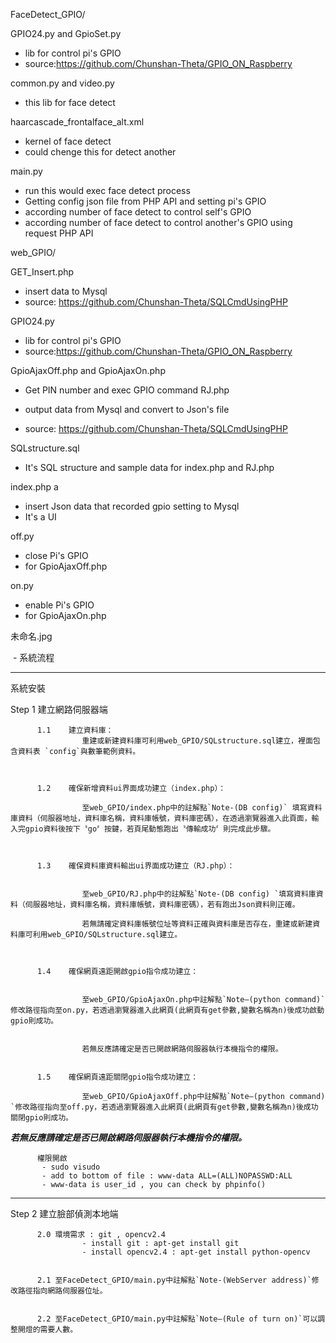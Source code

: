 FaceDetect_GPIO/

GPIO24.py and GpioSet.py	

  - lib for control pi's GPIO
  - source:https://github.com/Chunshan-Theta/GPIO_ON_Raspberry
  
common.py and video.py

  - this lib for face detect
  
haarcascade_frontalface_alt.xml

  - kernel of face detect
  - could chenge this for detect another
  
main.py

  - run this would exec face detect process
  - Getting config json file from PHP API and setting pi's GPIO
  - according number of face detect to control self's GPIO
  - according number of face detect to control another's GPIO using request PHP API


web_GPIO/

GET_Insert.php	

  - insert data to Mysql
  - source: https://github.com/Chunshan-Theta/SQLCmdUsingPHP
  
GPIO24.py	

  - lib for control pi's GPIO
  - source:https://github.com/Chunshan-Theta/GPIO_ON_Raspberry 
  
GpioAjaxOff.php	and GpioAjaxOn.php	

  - Get PIN number and exec GPIO command 
RJ.php	

  - output data from Mysql and convert to Json's file 
  - source: https://github.com/Chunshan-Theta/SQLCmdUsingPHP
  
SQLstructure.sql	

  - It's SQL structure and sample data for index.php and RJ.php
  
index.php	a

  - insert Json data that recorded gpio setting to Mysql
  - It's a UI
  
off.py	

  - close Pi's GPIO 
  - for GpioAjaxOff.php
  
on.py

  - enable Pi's GPIO 
  - for GpioAjaxOn.php
  
未命名.jpg

  - 系統流程


----------------------------------------------------------------------------------------------------------------------------------------

系統安裝

Step 1 建立網路伺服器端

          1.1    建立資料庫：
                    重建或新建資料庫可利用web_GPIO/SQLstructure.sql建立，裡面包含資料表 `config`與數筆範例資料。
    


          1.2    確保新增資料ui界面成功建立（index.php）：
          
                    至web_GPIO/index.php中的註解點`Note-(DB config)` 填寫資料庫資料（伺服器地址，資料庫名稱，資料庫帳號，資料庫密碼），在透過瀏覽器進入此頁面，輸入完gpio資料後按下〝go〞按鍵，若頁尾動態跑出〝傳輸成功〞則完成此步驟。



          1.3    確保資料庫資料輸出ui界面成功建立（RJ.php）：


                    至web_GPIO/RJ.php中的註解點`Note-(DB config) `填寫資料庫資料（伺服器地址，資料庫名稱，資料庫帳號，資料庫密碼），若有跑出Json資料則正確。

                    若無請確定資料庫帳號位址等資料正確與資料庫是否存在，重建或新建資料庫可利用web_GPIO/SQLstructure.sql建立。
    


          1.4    確保網頁遠距開啟gpio指令成功建立：


                    至web_GPIO/GpioAjaxOn.php中註解點`Note—(python command)` 修改路徑指向至on.py，若透過瀏覽器進入此網頁(此網頁有get參數,變數名稱為n)後成功啟動gpio則成功。


                    若無反應請確定是否已開啟網路伺服器執行本機指令的權限。
    

          1.5    確保網頁遠距關閉gpio指令成功建立：

                    至web_GPIO/GpioAjaxOff.php中註解點`Note—(python command) `修改路徑指向至off.py，若透過瀏覽器進入此網頁(此網頁有get參數,變數名稱為n)後成功關閉gpio則成功。

***若無反應請確定是否已開啟網路伺服器執行本機指令的權限。***

          權限開啟
           - sudo visudo
           - add to bottom of file : www-data ALL=(ALL)NOPASSWD:ALL
           - www-data is user_id , you can check by phpinfo()
 

-------
Step 2  建立臉部偵測本地端

          2.0 環境需求 : git , opencv2.4
                    - install git : apt-get install git
                    - install opencv2.4 : apt-get install python-opencv
 

          2.1 至FaceDetect_GPIO/main.py中註解點`Note-(WebServer address)`修改路徑指向網路伺服器位址。


          2.2 至FaceDetect_GPIO/main.py中註解點`Note—(Rule of turn on)`可以調整開燈的需要人數。



